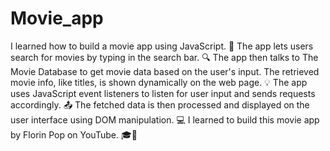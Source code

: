 # Movie_app
I learned how to build a movie app using JavaScript. 🎥 The app lets users search for movies by typing in the search bar. 🔍 The app then talks to The Movie Database to get movie data based on the user's input. The retrieved movie info, like titles, is shown dynamically on the web page. 💡
The app uses JavaScript event listeners to listen for user input and sends requests accordingly. 📤 The fetched data is then processed and displayed on the user interface using DOM manipulation. 💻
I learned to build this movie app by Florin Pop on YouTube. 🎓🎥
